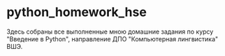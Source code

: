 # python_homework_hse
Здесь собраны все выполненные мною домашние задания по курсу "Введение в Python", направление ДПО "Компьютерная лингвистика" ВШЭ.
